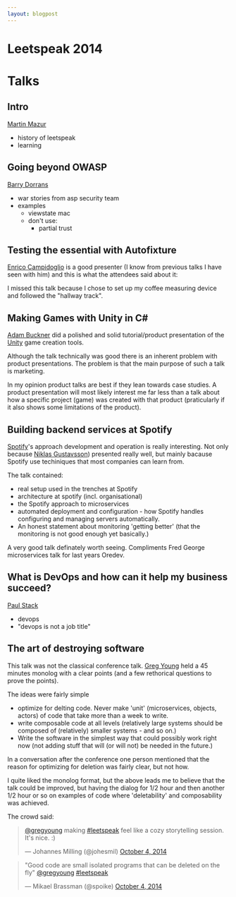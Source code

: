 ```yaml
---
layout: blogpost
---
```

# Leetspeak 2014



# Talks

## Intro

[Martin Mazur](https://twitter.com/m_mazur/media)

* history of leetspeak
* learning

## Going beyond OWASP

[Barry Dorrans](https://twitter.com/blowdart) 

* war stories from asp security team
* examples
    * viewstate mac
    * don't use: 
        * partial trust


## Testing the essential with Autofixture

[Enrico Campidoglio](https://twitter.com/ecampidoglio) is a good presenter 
(I know from previous talks I have seen with him)  and this is what the 
attendees said about it:

<twitter>

I missed this talk because I chose to set up my coffee measuring device and
followed the "hallway track". 



## Making Games with Unity in C#

[Adam Buckner](https://twitter.com/theantranch) did a polished and solid tutorial/product 
presentation of the [Unity](http://unity3d.com/) game creation tools. 

Although the talk technically was good there is an inherent problem with product
presentations. The problem is that the main purpose of such a talk is marketing.

In my opinion product talks are best if they lean towards case studies. A product
 presentation will most likely interest me far less than a talk about how a specific
 project (game) was created with that product (praticularly if it also shows 
some limitations of the product). 



## Building backend services at Spotify

[Spotify](https://www.spotify.com)'s approach development and operation is 
really interesting. Not only because [Niklas Gustavsson](https://twitter.com/protocol7))
presented really well, but mainly bacause Spotify use techiniques that most 
companies can learn from. 

The talk contained: 
* real setup used in the trenches at Spotify
* architecture at spotify (incl. organisational)
* the Spotify approach to microservices
* automated deployment and configuration - how Spotify handles configuring and 
 managing servers automatically.
* An honest statement about monitoring 'getting better' (that the monitoring 
is not good enough yet basically.)

A very good talk definately worth seeing. Compliments Fred George 
microservices talk for last years Oredev.

## What is DevOps and how can it help my business succeed?

[Paul Stack](https://twitter.com/stack72)

* devops
* "devops is not a job title"

## The art of destroying software

This talk was not the classical conference talk. 
[Greg Young](https://twitter.com/gregyoung) held a 45 minutes monolog with 
a clear points (and a few rethorical questions to prove the points). 

The ideas were fairly simple
* optimize for delting code. Never make 'unit' (microservices, objects, actors)
of code that take more than a week to write. 
* write composable code at all levels (relatively large systems should be composed 
of (relatively) smaller systems - and so on.)
* Write the software in the simplest way that could possibly work right now (not
adding stuff that will (or will not) be needed in the future.)

In a conversation after the conference one person mentioned that the reason 
for optimizing for deletion was fairly clear, but not how. 

I quite liked the monolog format, but the above leads me to believe that the 
talk could be improved, but having the dialog for 1/2 hour and then another 1/2 
hour or so on examples of code where 'deletability' and composability was achieved.

The crowd said: 

<blockquote class="twitter-tweet" data-partner="tweetdeck"><p><a href="https://twitter.com/gregyoung">@gregyoung</a> making <a href="https://twitter.com/hashtag/leetspeak?src=hash">#leetspeak</a> feel like a cozy storytelling session. It&#39;s nice. :)</p>&mdash; Johannes Milling (@johesmil) <a href="https://twitter.com/johesmil/status/518418613393690627">October 4, 2014</a></blockquote>
<script async src="//platform.twitter.com/widgets.js" charset="utf-8"></script>

<blockquote class="twitter-tweet" data-partner="tweetdeck"><p>&quot;Good code are small isolated programs that can be deleted on the fly&quot; <a href="https://twitter.com/gregyoung">@gregyoung</a> <a href="https://twitter.com/hashtag/leetspeak?src=hash">#leetspeak</a></p>&mdash; Mikael Brassman (@spoike) <a href="https://twitter.com/spoike/status/518421572571631616">October 4, 2014</a></blockquote>
<script async src="//platform.twitter.com/widgets.js" charset="utf-8"></script>

